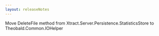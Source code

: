 ```yaml
---
layout: releaseNotes
---
```


Move DeleteFile method from Xtract.Server.Persistence.StatisticsStore to Theobald.Common.IOHelper